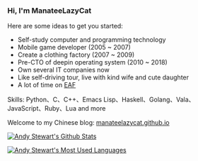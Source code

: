 ### Hi, I'm ManateeLazyCat

Here are some ideas to get you started:
- Self-study computer and programming technology
- Mobile game developer (2005 ~ 2007)
- Create a clothing factory (2007 ~ 2009)
- Pre-CTO of deepin operating system (2010 ~ 2018)
- Own several IT companies now
- Like self-driving tour, live with kind wife and cute daughter
- A lot of time on [EAF](https://github.com/manateelazycat/emacs-application-framework)

Skills: Python、C、C++、Emacs Lisp、Haskell、Golang、Vala、JavaScript、Ruby、Lua and more

Welcome to my Chinese blog: [manateelazycat.github.io](https://manateelazycat.github.io/)

[![Andy Stewart's Github Stats](https://github-readme-stats.vercel.app/api?username=ManateeLazyCat&bg_color=0D1117&text_color=FFFFFF&count_private=true&show_icons=true&hide_border=true&include_all_commits=true)](https://github.com/manateelazycat)

[![Andy Stewart's Most Used Languages](https://github-readme-stats.vercel.app/api/top-langs/?username=ManateeLazyCat&layout=compact&bg_color=0D1117&text_color=FFFFFF&langs_count=10&hide_border=true)](https://github.com/manateelazycat)
